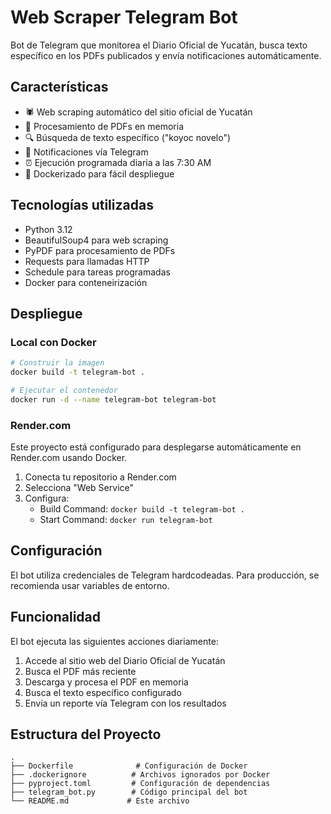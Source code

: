 # Web Scraper Telegram Bot

Bot de Telegram que monitorea el Diario Oficial de Yucatán, busca texto específico en los PDFs publicados y envía notificaciones automáticamente.

## Características

- 🕷️ Web scraping automático del sitio oficial de Yucatán
- 📄 Procesamiento de PDFs en memoria
- 🔍 Búsqueda de texto específico ("koyoc novelo")
- 📱 Notificaciones vía Telegram
- ⏰ Ejecución programada diaria a las 7:30 AM
- 🐳 Dockerizado para fácil despliegue

## Tecnologías utilizadas

- Python 3.12
- BeautifulSoup4 para web scraping
- PyPDF para procesamiento de PDFs
- Requests para llamadas HTTP
- Schedule para tareas programadas
- Docker para conteneirización

## Despliegue

### Local con Docker

```bash
# Construir la imagen
docker build -t telegram-bot .

# Ejecutar el contenedor
docker run -d --name telegram-bot telegram-bot
```

### Render.com

Este proyecto está configurado para desplegarse automáticamente en Render.com usando Docker.

1. Conecta tu repositorio a Render.com
2. Selecciona "Web Service"
3. Configura:
   - Build Command: `docker build -t telegram-bot .`
   - Start Command: `docker run telegram-bot`

## Configuración

El bot utiliza credenciales de Telegram hardcodeadas. Para producción, se recomienda usar variables de entorno.

## Funcionalidad

El bot ejecuta las siguientes acciones diariamente:

1. Accede al sitio web del Diario Oficial de Yucatán
2. Busca el PDF más reciente
3. Descarga y procesa el PDF en memoria
4. Busca el texto específico configurado
5. Envía un reporte vía Telegram con los resultados

## Estructura del Proyecto

```
.
├── Dockerfile              # Configuración de Docker
├── .dockerignore          # Archivos ignorados por Docker
├── pyproject.toml         # Configuración de dependencias
├── telegram_bot.py        # Código principal del bot
└── README.md             # Este archivo
```
